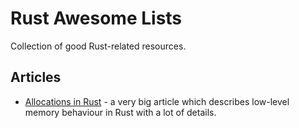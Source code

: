 # Rust Awesome Lists

Collection of good Rust-related resources.

## Articles

* [Allocations in Rust](https://speice.io/2019/02/understanding-allocations-in-rust.html) - a very big article which describes
  low-level memory behaviour in Rust with a lot of details.
